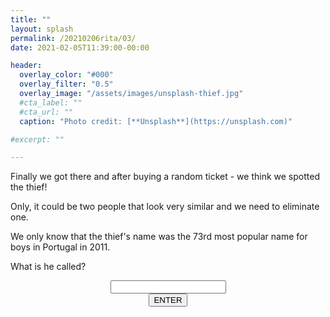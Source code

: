 ```yaml
---
title: ""
layout: splash
permalink: /20210206rita/03/
date: 2021-02-05T11:39:00-00:00

header:
  overlay_color: "#000"
  overlay_filter: "0.5"
  overlay_image: "/assets/images/unsplash-thief.jpg"
  #cta_label: ""
  #cta_url: ""
  caption: "Photo credit: [**Unsplash**](https://unsplash.com)"

#excerpt: ""

---
```

  
Finally we got there and after buying a random ticket - we think we spotted the thief!

Only, it could be two people that look very similar and we need to eliminate one. 

We only know that the thief's name was the 73rd most popular name for boys in Portugal in 2011. 

What is he called?


<center>
  <div class="wrapper">
    <form class="form1" action="https://www.albertsmysteries.com/20210206rita/">
      <div class="inputcontent">
          <input type="text" id="password" /><br />
      </div>
      <div class="buttons">
        <input
          class="orangebutton"
          type="button"
          value="ENTER"
          onclick="checkPassword()" />
      </div>
    </form>
  </div>
</center>
<script src="/assets/js/20210206rita/03.js"></script>
